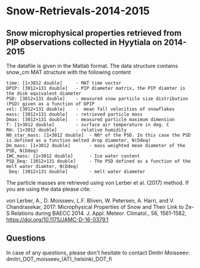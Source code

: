 # Snow-Retrievals-2014-2015
## Snow microphysical properties retrieved from PIP observations collected in Hyytiala on 2014-2015

The datafile is given in the Matlab format. The data structure contains snow_cm MAT structure with the following content
```
time: [1×3012 double]     - MAT time vector
DPIP: [3012×131 double]   - PIP diameter matrix, the PIP diamter is the disk equivalent diameter
PSD: [3012×131 double]    - measured snow particle size distribution (PSD) given as a function of DPIP
vel: [3012×131 double]    -  mean fall velocities of snowflakes
mass: [3012×131 double]   - retrieved particle mass
Dmax: [3012×131 double]   - measured particle maximum dimension
T: [1×3012 double]        - surface air temperature in deg. C
RH: [1×3012 double]       - relative humidity
N0_star_mass: [1×3012 double]  - N0* of the PSD. In this case the PSD is defined as a function melted drop diameter, N(Ddeq)
Dm_mass: [1×3012 double]       - mass weighted mean diameter of the PSD, N(Ddeq)
IWC_mass: [1×3012 double]      - Ice water content
PSD_Deq: [3012×131 double]     - The PSD defined as a function of the melt water diamter, N(Ddeq)
 Deq: [3012×131 double]        - melt water diameter
```
The particle masses are retrieved using von Lerber et al. (2017) method. If you are using the data please cite:

von Lerber, A., D. Moisseev, L.F. Bliven, W. Petersen, A. Harri, and V. Chandrasekar, 2017: Microphysical Properties of Snow and Their Link to Ze-S Relations during BAECC 2014. J. Appl. Meteor. Climatol., 56, 1561-1582, https://doi.org/10.1175/JAMC-D-16-0379.1

## Questions
In case of any questions, please don't hesitate to contact Dmitri Moisseev: dmitri_DOT_moisseev_(AT)_helsinki_DOT_fi
